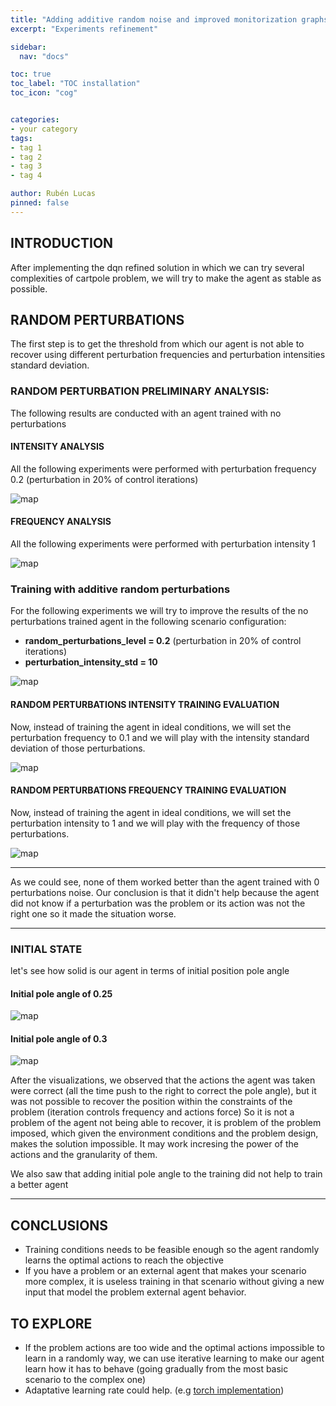 ```yaml
---
title: "Adding additive random noise and improved monitorization graphs"
excerpt: "Experiments refinement"

sidebar:
  nav: "docs"

toc: true
toc_label: "TOC installation"
toc_icon: "cog"


categories:
- your category
tags:
- tag 1
- tag 2
- tag 3
- tag 4

author: Rubén Lucas
pinned: false
---
```


## INTRODUCTION

After implementing the dqn refined solution in which we can try several complexities of cartpole problem,
we will try to make the agent as stable as possible.

## RANDOM PERTURBATIONS

The first step is to get the threshold from which our agent is not able to recover using different perturbation
frequencies and perturbation intensities standard deviation.

### RANDOM PERTURBATION PRELIMINARY ANALYSIS:

The following results are conducted with an agent trained with no perturbations

#### INTENSITY ANALYSIS

All the following experiments were performed with perturbation frequency 0.2 (perturbation in 20% of control iterations)

<p><img src="/2020-phd-ruben-lucas/assets/images/results_images/cartpole/solidityExperiments/refinement/intensity_preliminary_analysis.png" alt="map" class="img-responsive" /></p>

#### FREQUENCY ANALYSIS

All the following experiments were performed with perturbation intensity 1

<p><img src="/2020-phd-ruben-lucas/assets/images/results_images/cartpole/solidityExperiments/refinement/frequency_preliminary_analysis.png" alt="map" class="img-responsive" /></p>

### Training with additive random perturbations

For the following experiments we will try to improve the results of the no perturbations trained agent in the following scenario configuration:

- **random_perturbations_level = 0.2** (perturbation in 20% of control iterations)
- **perturbation_intensity_std = 10** 

<p><img src="/2020-phd-ruben-lucas/assets/images/results_images/cartpole/solidityExperiments/refinement/base_agent_intensity_std_10.png" alt="map" class="img-responsive" /></p>


#### RANDOM PERTURBATIONS INTENSITY TRAINING EVALUATION


Now, instead of training the agent in ideal conditions, we will set the perturbation frequency to 0.1 and we will
play with the intensity standard deviation of those perturbations.

<p><img src="/2020-phd-ruben-lucas/assets/images/results_images/cartpole/solidityExperiments/refinement/intense_trained_agent.png" alt="map" class="img-responsive" /></p>


#### RANDOM PERTURBATIONS FREQUENCY TRAINING EVALUATION

Now, instead of training the agent in ideal conditions, we will set the perturbation intensity to 1 and we will
play with the frequency of those perturbations.

<p><img src="/2020-phd-ruben-lucas/assets/images/results_images/cartpole/solidityExperiments/refinement/frequency_trained_agent.png" alt="map" class="img-responsive" /></p>


___

As we could see, none of them worked better than the agent trained with 0 perturbations noise.
Our conclusion is that it didn't help because the agent did not know if a perturbation was the problem or its action was not the right one so it made the situation worse.

___

### INITIAL STATE

let's see how solid is our agent in terms of initial position pole angle

#### Initial pole angle of 0.25

<p><img src="/2020-phd-ruben-lucas/assets/images/results_images/cartpole/solidityExperiments/refinement/init_angle_solidity_ok.png" alt="map" class="img-responsive" /></p>

#### Initial pole angle of 0.3

<p><img src="/2020-phd-ruben-lucas/assets/images/results_images/cartpole/solidityExperiments/refinement/init_angle_solidity_nok.png" alt="map" class="img-responsive" /></p>


After the visualizations, we observed that the actions the agent was taken were correct (all the time push to the right to correct the pole angle), but it was not possible
to recover the position within the constraints of the problem (iteration controls frequency and actions force)
So it is not a problem of the agent not being able to recover, it is problem of the problem imposed, which given the
environment conditions and the problem design, makes the solution impossible.
It may work incresing the power of the actions and the granularity of them.

We also saw that adding initial pole angle to the training did not help to train a better agent


___


## CONCLUSIONS

- Training conditions needs to be feasible enough so the agent randomly learns the optimal actions to reach the objective
- If you have a problem or an external agent that makes your scenario more complex, it is useless training in that scenario without giving a
new input that model the problem external agent behavior.

## TO EXPLORE

- If the problem actions are too wide and the optimal actions impossible to learn in a randomly way, we can use iterative learning
to make our agent learn how it has to behave (going gradually from the most basic scenario to the complex one)
- Adaptative learning rate could help. (e.g [torch implementation](https://pytorch.org/docs/stable/optim.html))


